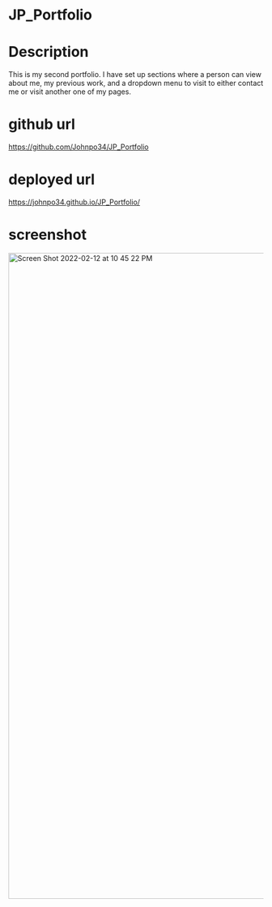 # JP_Portfolio

# Description
This is my second portfolio.  I have set up sections where a person can view about me, my previous work, and a dropdown menu to visit to either contact me or visit another one of my pages.
# github url
https://github.com/Johnpo34/JP_Portfolio
# deployed url
https://johnpo34.github.io/JP_Portfolio/
# screenshot

<img width="1275" alt="Screen Shot 2022-02-12 at 10 45 22 PM" src="https://user-images.githubusercontent.com/94233506/153737712-a06ba3a7-9d1e-4a3a-869d-8c75ff72a3ff.png">